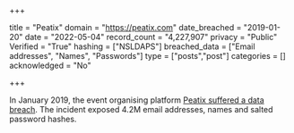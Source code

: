 +++

title = "Peatix"
domain = "https://peatix.com"
date_breached = "2019-01-20"
date = "2022-05-04"
record_count = "4,227,907"
privacy = "Public"
Verified = "True"
hashing = ["NSLDAPS"]
breached_data = ["Email addresses", "Names", "Passwords"]
type = ["posts","post"]
categories = []
acknowledged = "No"


+++


In January 2019, the event organising platform <a href="https://www.zdnet.com/article/hacker-leaks-the-user-data-of-event-management-app-peatix/" target="_blank" rel="noopener">Peatix suffered a data breach</a>. The incident exposed 4.2M email addresses, names and salted password hashes.

